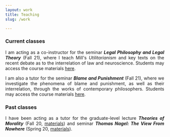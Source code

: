 ```yaml
---
layout: work
title: Teaching
slug: /work

---
```

### Current classes

<p align="justify">I am acting as a co-instructor for the seminar <b><i>Legal Philosophy and Legal Theory</i></b> (Fall 21), where I teach Mill's <i>Utilitarianism</i> and key texts on the recent debate as to the interrelation of law and neuroscience. Students may access the course materials <a href="https://lms.uzh.ch/auth/RepositoryEntry/17070556318/CourseNode/102288776924793"> here</a>.</p>

  <p align="justify">I am also a tutor for the seminar <b><i>Blame and Punishment</i></b> (Fall 21), where we investigate the phenomena of blame and punishment, as well as their interrelation, through the works of contemporary philosophers. Students may access the course materials <a href="https://lms.uzh.ch/auth/RepositoryEntry/17073866296/CourseNode/85421310414617"> here</a>.</p>




### Past classes

<p align="justify">I have been acting as a tutor for the graduate-level lecture <b><i>Theories of Morality</i></b> (Fall 20, <a href="https://lms.uzh.ch/auth/RepositoryEntry/16827187510/CourseNode/85421310414617">materials</a>) and seminar <b><i>Thomas Nagel: The View From Nowhere</i></b> (Spring 20, <a href="https://lms.uzh.ch/auth/RepositoryEntry/16718364774/CourseNode/85421310414617">materials</a>).</p>

